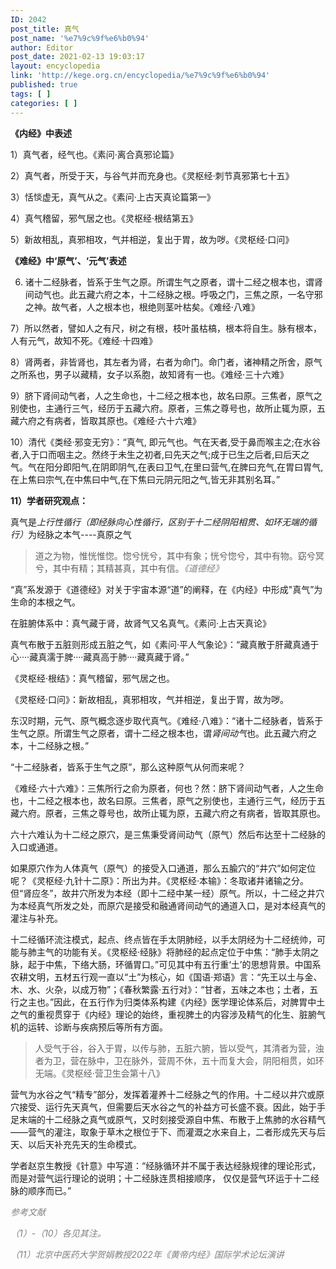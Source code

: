```yaml
---
ID: 2042
post_title: 真气
post_name: '%e7%9c%9f%e6%b0%94'
author: Editor
post_date: 2021-02-13 19:03:17
layout: encyclopedia
link: 'http://kege.org.cn/encyclopedia/%e7%9c%9f%e6%b0%94'
published: true
tags: [ ]
categories: [ ]
---
```

<b>《内经》中表述</b>

1）真气者，经气也。《素问·离合真邪论篇》

2）真气者，所受于天，与谷气并而充身也。《灵枢经·刺节真邪第七十五》

3）恬惔虚无，真气从之。《素问·上古天真论篇第一》

4）真气稽留，邪气居之也。《灵枢经·根结第五》

5）新故相乱，真邪相攻，气并相逆，复出于胃，故为哕。《灵枢经·口问》

<strong>《难经》中‘原气’、‘元气’表述</strong>

6) 诸十二经脉者，皆系于生气之原。所谓生气之原者，谓十二经之根本也，谓肾间动气也。此五藏六府之本，十二经脉之根。呼吸之门，三焦之原，一名守邪之神。故气者，人之根本也，根绝则茎叶枯矣。《难经·八难》

7）所以然者，譬如人之有尺，树之有根，枝叶虽枯槁，根本将自生。脉有根本，人有元气，故知不死。《难经·十四难》

8）肾两者，非皆肾也，其左者为肾，右者为命门。命门者，诸神精之所舍，原气之所系也，男子以藏精，女子以系胞，故知肾有一也。《难经·三十六难》

9）脐下肾间动气者，人之生命也，十二经之根本也，故名曰原。三焦者，原气之别使也，主通行三气，经历于五藏六府。原者，三焦之尊号也，故所止辄为原，五藏六府之有病者，皆取其原也。《难经·六十六难》

10）清代《类经·邪变无穷》：“真气, 即元气也。气在天者,受于鼻而喉主之;在水谷者,入于口而咽主之。然终于未生之初者,曰先天之气;成于已生之后者,曰后天之气。气在阳分即阳气,在阴即阴气,在表曰卫气,在里曰营气,在脾曰充气,在胃曰胃气,在上焦曰宗气,在中焦曰中气,在下焦曰元阴元阳之气,皆无非其别名耳。”

<strong>11）学者研究观点：</strong>

真气是<em>上行性循行（即经脉向心性循行，区别于十二经阴阳相贯、如环无端的循行）</em>为经脉之本气----真原之气
<blockquote>道之为物，惟恍惟惚。惚兮恍兮，其中有象；恍兮惚兮，其中有物。窈兮冥兮，其中有精；其精甚真，其中有信。<span style="color: #808080;"><em>《道德经》</em></span></blockquote>
“真”系发源于《道德经》对关于宇宙本源“道”的阐释，在《内经》中形成"真气”为生命的本根之气。

在脏腑体系中：真气藏于肾，故肾气又名真气。《素问·上古天真论》

真气布散于五脏则形成五脏之气，如《素问·平人气象论》：“藏真散于肝藏真通于心····藏真濡于脾····藏真高于肺····藏真藏于肾。”

《灵枢经·根结》：真气稽留，邪气居之也。

《灵枢经·口问》：新故相乱，真邪相攻，气并相逆，复出于胃，故为哕。

东汉时期，元气、原气概念逐步取代真气。《难经·八难》：“诸十二经脉者，皆系于生气之原。所谓生气之原者，谓十二经之根本也，谓<em>肾间动气</em>也。此五藏六府之本，十二经脉之根。”

“十二经脉者，皆系于生气之原”，那么这种原气从何而来呢？

《难经·六十六难》：三焦所行之俞为原者，何也？然：脐下肾间动气者，人之生命也，十二经之根本也，故名曰原。三焦者，原气之别使也，主通行三气，经历于五藏六府。原者，三焦之尊号也，故所止辄为原，五藏六府之有病者，皆取其原也。

六十六难认为十二经之原穴，是三焦秉受肾间动气（原气）然后布达至十二经脉的入口或通道。

如果原穴作为人体真气（原气）的接受入口通道，那么五腧穴的“井穴”如何定位呢？《灵枢经·九针十二原》：所出为井。《灵枢经·本输》：冬取诸井诸输之分。但“肾应冬”，故井穴所发为本经（即十二经中某一经）原气。所以，十二经之井穴为本经真气所发之处，而原穴是接受和融通肾间动气的通道入口，是对本经真气的灌注与补充。

十二经循环流注模式，起点、终点皆在手太阴肺经，以手太阴经为十二经统帅，可能与肺主气的功能有关。《灵枢经·经脉》将肺经的起点定位于中焦：“肺手太阴之脉，起于中焦，下络大肠，环循胃口。”可见其中有五行重‘土’的思想背景。中国系农耕文明，五材五行观一直以“土”为核心，如《国语·郑语》言：“先王以土与金、木、水、火杂，以成万物”；《春秋繁露·五行对》：“甘者，五味之本也；土者，五行之主也。”因此，在五行作为归类体系构建《内经》医学理论体系后，对脾胃中土之气的重视贯穿于《内经》理论的始终，重视脾土的内容涉及精气的化生、脏腑气机的运转、诊断与疾病预后等所有方面。
<blockquote>人受气于谷，谷入于胃，以传与肺，五脏六腑，皆以受气，其清者为营，浊者为卫，营在脉中，卫在脉外，营周不休，五十而复大会，阴阳相贯，如环无端。《灵枢经·营卫生会第十八》</blockquote>
营气为水谷之气“精专”部分，发挥着灌养十二经脉之气的作用。十二经以井穴或原穴接受、运行先天真气，但需要后天水谷之气的补益方可长盛不衰。因此，始于手足末端的十二经脉之真气或原气，又时刻接受源自中焦、布散于上焦肺的水谷精气——营气的灌注，取象于草木之根位于下、而灌溉之水来自上，二者形成先天与后天、以后天补充先天的生命模式。

学者赵京生教授《针意》中写道：“经脉循环并不属于表达经脉规律的理论形式， 而是对营气运行理论的说明；十二经脉连贯相接顺序， 仅仅是营气环运于十二经脉的顺序而已。”

<span style="color: #808080;"><em>参考文献</em></span>

<span style="color: #808080;"><em>（1）-（10）各见其注。</em></span>

<span style="color: #808080;"><em>（11）北京中医药大学贺娟教授2022年《黄帝内经》国际学术论坛演讲</em></span>